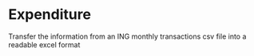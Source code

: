 # Expenditure
 Transfer the information from an ING monthly transactions csv file into a readable excel format

